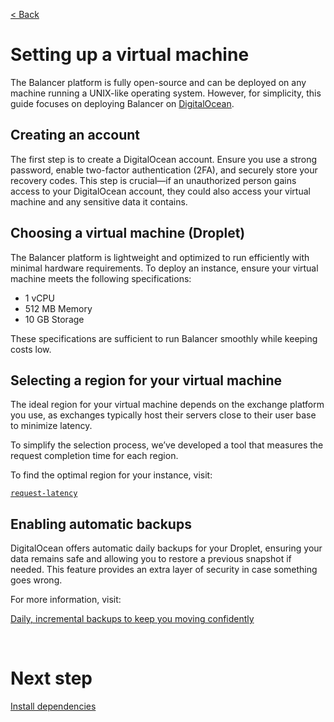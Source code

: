 [< Back](../../README.md#getting-started)

# Setting up a virtual machine

The Balancer platform is fully open-source and can be deployed on any machine running a UNIX-like operating system. However, for simplicity, this guide focuses on deploying Balancer on [DigitalOcean](https://www.digitalocean.com/).



## Creating an account

The first step is to create a DigitalOcean account. Ensure you use a strong password, enable two-factor authentication (2FA), and securely store your recovery codes. This step is crucial—if an unauthorized person gains access to your DigitalOcean account, they could also access your virtual machine and any sensitive data it contains.



## Choosing a virtual machine (Droplet)

The Balancer platform is lightweight and optimized to run efficiently with minimal hardware requirements. To deploy an instance, ensure your virtual machine meets the following specifications:

- 1 vCPU
- 512 MB Memory
- 10 GB Storage

These specifications are sufficient to run Balancer smoothly while keeping costs low.



## Selecting a region for your virtual machine

The ideal region for your virtual machine depends on the exchange platform you use, as exchanges typically host their servers close to their user base to minimize latency.

To simplify the selection process, we’ve developed a tool that measures the request completion time for each region.

To find the optimal region for your instance, visit:

[`request-latency`](https://github.com/bitcoin-balancer/request-latency)



## Enabling automatic backups

DigitalOcean offers automatic daily backups for your Droplet, ensuring your data remains safe and allowing you to restore a previous snapshot if needed. This feature provides an extra layer of security in case something goes wrong. 

For more information, visit:

[Daily, incremental backups to keep you moving confidently](https://www.digitalocean.com/products/backups)



<br/>

# Next step

[Install dependencies](../install-dependencies/index.md)